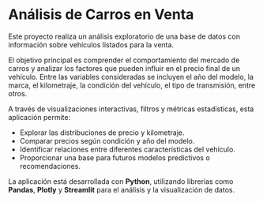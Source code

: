 # Análisis de Carros en Venta

Este proyecto realiza un análisis exploratorio de una base de datos con información sobre vehículos listados para la venta.

El objetivo principal es comprender el comportamiento del mercado de carros y analizar los factores que pueden influir en el precio final de un vehículo. Entre las variables consideradas se incluyen el año del modelo, la marca, el kilometraje, la condición del vehículo, el tipo de transmisión, entre otros.

A través de visualizaciones interactivas, filtros y métricas estadísticas, esta aplicación permite:

- Explorar las distribuciones de precio y kilometraje.
- Comparar precios según condición y año del modelo.
- Identificar relaciones entre diferentes características del vehículo.
- Proporcionar una base para futuros modelos predictivos o recomendaciones.

La aplicación está desarrollada con **Python**, utilizando librerías como **Pandas**, **Plotly** y **Streamlit** para el análisis y la visualización de datos.
